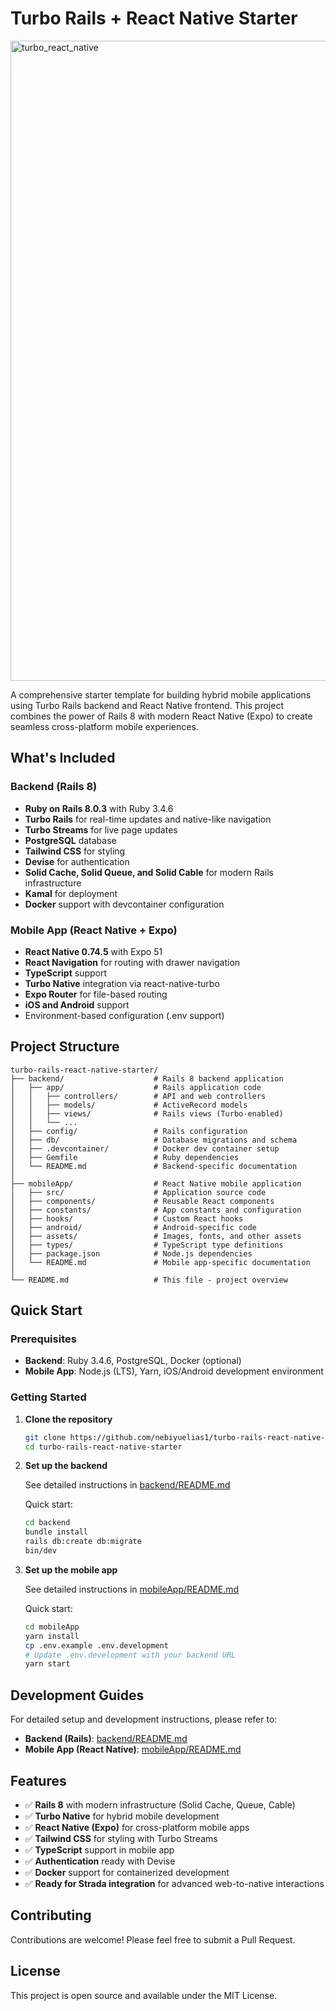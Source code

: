 # Turbo Rails + React Native Starter
<img width="1024" height="1024" alt="turbo_react_native" src="https://github.com/user-attachments/assets/09a80b5e-6fe3-4f92-b594-5b5ded3bb4f6" />

A comprehensive starter template for building hybrid mobile applications using Turbo Rails backend and React Native frontend. This project combines the power of Rails 8 with modern React Native (Expo) to create seamless cross-platform mobile experiences.

## What's Included

### Backend (Rails 8)
- **Ruby on Rails 8.0.3** with Ruby 3.4.6
- **Turbo Rails** for real-time updates and native-like navigation
- **Turbo Streams** for live page updates
- **PostgreSQL** database
- **Tailwind CSS** for styling
- **Devise** for authentication
- **Solid Cache, Solid Queue, and Solid Cable** for modern Rails infrastructure
- **Kamal** for deployment
- **Docker** support with devcontainer configuration

### Mobile App (React Native + Expo)
- **React Native 0.74.5** with Expo 51
- **React Navigation** for routing with drawer navigation
- **TypeScript** support
- **Turbo Native** integration via react-native-turbo
- **Expo Router** for file-based routing
- **iOS and Android** support
- Environment-based configuration (.env support)

## Project Structure

```
turbo-rails-react-native-starter/
├── backend/                    # Rails 8 backend application
│   ├── app/                    # Rails application code
│   │   ├── controllers/        # API and web controllers
│   │   ├── models/             # ActiveRecord models
│   │   ├── views/              # Rails views (Turbo-enabled)
│   │   └── ...
│   ├── config/                 # Rails configuration
│   ├── db/                     # Database migrations and schema
│   ├── .devcontainer/          # Docker dev container setup
│   ├── Gemfile                 # Ruby dependencies
│   └── README.md               # Backend-specific documentation
│
├── mobileApp/                  # React Native mobile application
│   ├── src/                    # Application source code
│   ├── components/             # Reusable React components
│   ├── constants/              # App constants and configuration
│   ├── hooks/                  # Custom React hooks
│   ├── android/                # Android-specific code
│   ├── assets/                 # Images, fonts, and other assets
│   ├── types/                  # TypeScript type definitions
│   ├── package.json            # Node.js dependencies
│   └── README.md               # Mobile app-specific documentation
│
└── README.md                   # This file - project overview
```

## Quick Start

### Prerequisites
- **Backend**: Ruby 3.4.6, PostgreSQL, Docker (optional)
- **Mobile App**: Node.js (LTS), Yarn, iOS/Android development environment

### Getting Started

1. **Clone the repository**
   ```bash
   git clone https://github.com/nebiyuelias1/turbo-rails-react-native-starter.git
   cd turbo-rails-react-native-starter
   ```

2. **Set up the backend**
   
   See detailed instructions in [backend/README.md](./backend/README.md)
   
   Quick start:
   ```bash
   cd backend
   bundle install
   rails db:create db:migrate
   bin/dev
   ```

3. **Set up the mobile app**
   
   See detailed instructions in [mobileApp/README.md](./mobileApp/README.md)
   
   Quick start:
   ```bash
   cd mobileApp
   yarn install
   cp .env.example .env.development
   # Update .env.development with your backend URL
   yarn start
   ```

## Development Guides

For detailed setup and development instructions, please refer to:
* **Backend (Rails)**: [backend/README.md](./backend/README.md)
* **Mobile App (React Native)**: [mobileApp/README.md](./mobileApp/README.md)

## Features

- ✅ **Rails 8** with modern infrastructure (Solid Cache, Queue, Cable)
- ✅ **Turbo Native** for hybrid mobile development
- ✅ **React Native (Expo)** for cross-platform mobile apps
- ✅ **Tailwind CSS** for styling with Turbo Streams
- ✅ **TypeScript** support in mobile app
- ✅ **Authentication** ready with Devise
- ✅ **Docker** support for containerized development
- ✅ **Ready for Strada integration** for advanced web-to-native interactions

## Contributing

Contributions are welcome! Please feel free to submit a Pull Request.

## License

This project is open source and available under the MIT License.

